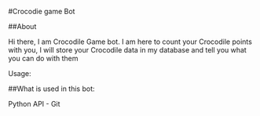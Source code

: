 #Crocodie game Bot

##About

Hi there, I am Crocodile Game bot. I am here to count your Crocodile points with you, I will store your Crocodile data in my database and tell you what you can do with them

Usage:

##What is used in this bot:

Python API - Git
